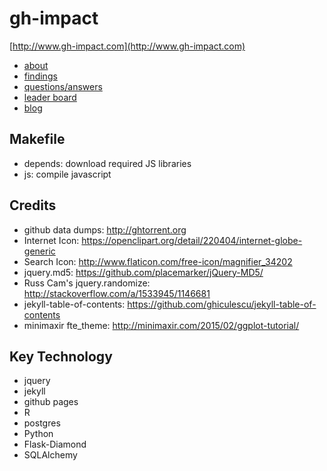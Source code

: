 # gh-impact

[http://www.gh-impact.com](http://www.gh-impact.com)

- [about](http://www.gh-impact.com/about/)
- [findings](http://www.gh-impact.com/findings/)
- [questions/answers](http://www.gh-impact.com/answers/)
- [leader board](http://www.gh-impact.com/leaderboard/)
- [blog](http://www.gh-impact.com/blog/)

## Makefile

- depends: download required JS libraries
- js: compile javascript

## Credits

- github data dumps: http://ghtorrent.org
- Internet Icon: https://openclipart.org/detail/220404/internet-globe-generic
- Search Icon: http://www.flaticon.com/free-icon/magnifier_34202
- jquery.md5: https://github.com/placemarker/jQuery-MD5/
- Russ Cam's jquery.randomize: http://stackoverflow.com/a/1533945/1146681
- jekyll-table-of-contents: https://github.com/ghiculescu/jekyll-table-of-contents
- minimaxir fte_theme: http://minimaxir.com/2015/02/ggplot-tutorial/

## Key Technology

- jquery
- jekyll
- github pages
- R
- postgres
- Python
- Flask-Diamond
- SQLAlchemy
